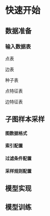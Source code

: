 # 快速开始

## 数据准备
### 输入数据表
点表

边表

种子表

点特征表

边特征表
## 子图样本采样
#### 图数据格式
#### 索引配置
#### 过滤条件配置
#### 采样规则配置

## 模型实现
## 模型训练